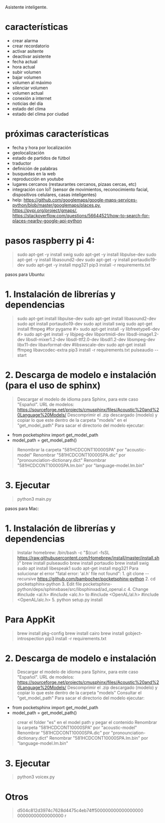 Asistente inteligente.
# características
- crear alarma
- crear recordatorio
- activar asitente
- deactivar asistente
- fecha actual
- hora actual
- subir volumen
- bajar volumen
- volumen al máximo
- silenciar volumen
- volumen actual
- conexión a internet
- noticias del día
- estado del clima
- estado del clima por ciudad
# próximas características
- fecha y hora por localización
- geolocalización
- estado de partidos de fútbol
- traductor
- definición de palabras
- busquedas en la web
- reproducción en youtube
- lugares cercanos (restaurantes cercanos, pizaas cercas, etc)
- integración con IoT (sensor de movimientos, reconocimiento facial, dispositivos celulares, casas inteligentes)
- help: https://github.com/googlemaps/google-maps-services-python/blob/master/googlemaps/places.py, https://pypi.org/project/gmaps/, https://stackoverflow.com/questions/56644521/how-to-search-for-places-nearby-google-api-python

# pasos raspberry pi 4:
> sudo apt-get -y install swig
> sudo apt-get -y install libpulse-dev
> sudo apt-get -y install libasound2-dev
> sudo apt-get -y install portaudio19-dev
> sudo apt-get -y install mpg321
> pip3 install -r requirements.txt

pasos para Ubuntu:
# 1. Instalación de librerías y dependencias
> sudo apt-get install libpulse-dev
> sudo apt-get install libasound2-dev
> sudo apt install portaudio19-dev
> sudo apt install swig
> sudo apt-get install ffmpeg
#for pygame
#> sudo apt-get install -y libfreetype6-dev
#> sudo apt-get install -y libjpeg-dev libportmidi-dev libsdl-image1.2-dev libsdl-mixer1.2-dev libsdl-ttf2.0-dev libsdl1.2-dev libsmpeg-dev libx11-dev libavformat-dev #libswscale-dev
> sudo apt-get install ffmpeg libavcodec-extra
> pip3 install -r requirements.txt
> pulseaudio --start
# 2. Descarga de modelo e instalación (para el uso de sphinx)
> Descargar el modelo de idioma para Sphinx, para este caso "Español". URL de modelos: https://sourceforge.net/projects/cmusphinx/files/Acoustic%20and%20Language%20Models/
> Descomprimir el .zip descargado (modelo) y copiar lo que este dentro de la carpeta "models" en el "get_model_path"
> Para sacar el directorio del modelo ejecutar: 
- from pocketsphinx import get_model_path
- model_path = get_model_path()
> Renombrar la carpeta "581HCDCONT10000SPA" por "acoustic-model"
> Renombrar "581HCDCONT10000SPA.dic" por "pronounciation-dictionary.dict"
> Renombrar "581HCDCONT10000SPA.lm.bin" por "language-model.lm.bin"
# 3. Ejecutar
> python3 main.py

pasos para Mac:
# 1. Instalación de librerías y dependencias
> Instalar homebrew: /bin/bash -c "$(curl -fsSL https://raw.githubusercontent.com/Homebrew/install/master/install.sh)"
> brew install pulseaudio
> brew install portaudio
> brew install swig
> sudo apt install libespeak1
> sudo apt-get install mpg321
> Para solucionar el error "fatal error: 'al.h' file not found":
    1. git clone --recursive https://github.com/bambocher/pocketsphinx-python
    2. cd pocketsphinx-python
    3. Edit file pocketsphinx-python/deps/sphinxbase/src/libsphinxad/ad_openal.c
    4. Change
    #include <al.h>
    #include <alc.h>
    to
    #include <OpenAL/al.h>
    #include <OpenAL/alc.h>
    5. python setup.py install
# Para AppKit
> brew install pkg-config
> brew install cairo
> brew install gobject-introspection
> pip3 install -r requirements.txt
# 2. Descarga de modelo e instalación
> Descargar el modelo de idioma para Sphinx, para este caso "Español". URL de modelos: https://sourceforge.net/projects/cmusphinx/files/Acoustic%20and%20Language%20Models/
> Descomprimir el .zip descargado (modelo) y copiar lo que este dentro de la carpeta "models" 
> Consultar el "get_model_path"
> Para sacar el directorio del modelo ejecutar: 
- from pocketsphinx import get_model_path
- model_path = get_model_path()
> crear el folder "es" en el model path y pegar el contenido
> Renombrar la carpeta "581HCDCONT10000SPA" por "acoustic-model"
> Renombrar "581HCDCONT10000SPA.dic" por "pronounciation-dictionary.dict"
> Renombrar "581HCDCONT10000SPA.lm.bin" por "language-model.lm.bin"
# 3. Ejecutar
> python3 voicex.py

# Otros
> d504c812d3974c7628d4475c4eb74ff500000000000000000
> 00000000000000000
> r